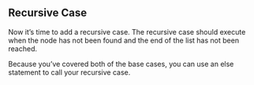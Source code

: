 ## Recursive Case

Now it’s time to add a recursive case. The recursive case should execute when the node has not been found and the end of the list has not been reached.

Because you’ve covered both of the base cases, you can use an else statement to call your recursive case.
